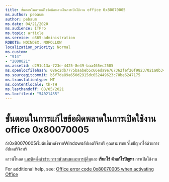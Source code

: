 ```yaml
---
title: ขั้นตอนในการแก้ไขข้อผิดพลาดในการเปิดใช้งาน office 0x80070005
ms.author: pebaum
author: pebaum
ms.date: 04/21/2020
ms.audience: ITPro
ms.topic: article
ms.service: o365-administration
ROBOTS: NOINDEX, NOFOLLOW
localization_priority: Normal
ms.custom:
- "914"
- "2000021"
ms.assetid: d291c13a-723e-4425-8e49-baa465ec2505
ms.openlocfilehash: 086c2db7775baabeb5c66eda9e767362fef20f98237021a0b348d8e5d50392b6
ms.sourcegitcommit: b5f7da89a650d2915dc652449623c78be6247175
ms.translationtype: MT
ms.contentlocale: th-TH
ms.lasthandoff: 08/05/2021
ms.locfileid: "54021435"
---
```

# <a name="steps-to-resolve-office-activation-error-0x80070005"></a>ขั้นตอนในการแก้ไขข้อผิดพลาดในการเปิดใช้งาน office 0x80070005

ถ้า0x80070005เริ่มต้นขึ้นหลังจากWindowsอัปเดตรีจิสทรี คุณสามารถแก้ไขปัญหาได้ด้วยการอัปเดตรีจิสทรี
  
ดาวน์โหลด [และติดตั้งตัวช่วยการสนับสนุนและการกู้คืน](https://aka.ms/SARA-OfficeActivation-Alchemy)และ **เรียกใช้ ตัวแก้ไขปัญหา** การเปิดใช้งาน
  
For additional help, see: [Office error code 0x80070005 when activating Office](https://support.office.com/article/7aa7600f-df57-4aef-81d2-25509c66f865)
  